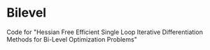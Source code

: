 # Bilevel
Code for "Hessian Free Efficient Single Loop Iterative Differentiation Methods for Bi-Level Optimization Problems"
